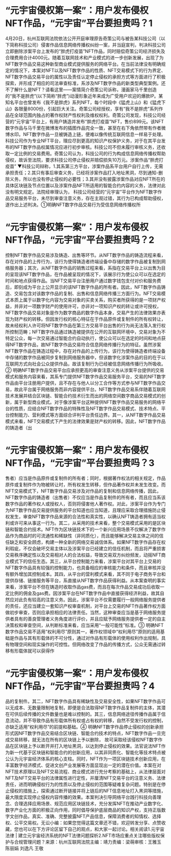 # “元宇宙侵权第一案”：用户发布侵权NFT作品，“元宇宙”平台要担责吗？1

4月20日，杭州互联网法院依法公开开庭审理原告奇策公司与被告某科技公司（以下简称科技公司）侵害作品信息网络传播权纠纷一案，并当庭宣判，判决科技公司立即删除涉案平台上发布的“胖虎打疫苗”NFT作品，同时赔偿奇策公司经济损失及合理费用合计4000元。随着互联网技术和产业模式的进一步创新发展，出现了为NFT数字作品交易这种新型商业模式提供服务的网络平台。在当前法律没有明确规定的情况下，本案对NFT以及NFT数字作品的性质、NFT交易模式下的行为界定、NFT数字作品交易平台的属性以及责任认定停止侵权的承担方式等方面进行了积极探索，并形成了相应的司法审查标准，系涉及NFT数字作品的新类型典型案例。还不了解什么是NFT？请看这里——案情简介奇策公司诉称，漫画家马千里创造的“我不是胖虎”(以下简称“胖虎”)动漫形象近年来成为广受用户欢迎的爆款IP。某知名平台也曾发布《我不是胖虎》系列NFT，每个时段中《猛虎上山》和《猛虎下山》各限量8000份，引起巨大关注。奇策公司经授权，享有“我不是胖虎”系列作品在全球范围内独占的著作权财产性权利及维权权利。奇策公司发现，科技公司经营的“元宇宙”平台上，有用户铸造并发布“胖虎打疫苗”NFT，售价899元。该NFT数字作品与马千里在微博发布的插图作品完全一致，甚至在右下角依然带有作者微博水印。NFT数字作品一旦被铸造上链，便难以像传统互联网信息一样易于处理。科技公司作为专业NFT平台，理应尽到更高的知识产权保护义务，对于在其平台发布的NFT数字作品权属情况应进行初步审核。科技公司不但未履行审核义务，还收取一定比例的交易费用。奇策公司认为，科技公司的行为构成信息网络传播权帮助侵权，故诉至法院，要求科技公司停止侵权并赔偿损失10万元。涉案作品“胖虎打疫苗” ▼科技公司辩称，1.其系第三方平台，涉案作品系平台用户自行上传，无需承担责任；2.其只有事后审查义务，已经将涉案作品打入地址黑洞，尽到通知-删除义务，所以也没有停止侵权的必要性；3.其并没有披露涉案作品对应NFT所在的具体区块链及节点位置以及涉案作品NFT所适用的智能合约内容的义务，法律对此没有明文规定。法院经审理认为， 科技公司经营的“元宇宙”平台作为NFT数字作品交易服务平台，未尽到审查注意义务，存在主观过错，其行为已构成帮助侵权，遂作出上述判决。①明确NFT数字作品交易行为受信息网络传播权所

# “元宇宙侵权第一案”：用户发布侵权NFT作品，“元宇宙”平台要担责吗？2

控制NFT数字作品交易涉及铸造、出售等环节。从NFT数字作品的铸造流程来看，存在对作品的上传行为，该行为使得铸造者终端设备中存储的数字作品被复制到网络服务器；其次，从NFT数字作品的销售过程来看，系指在交易平台上以出售为目的呈现该NFT数字作品，在作品被呈现的情况下，该展示行为使公众可以在选定的时间和地点获得作品。当NFT交易平台注册用户通过数字钱包支付对价和服务费后，即刻成为平台上公开显示的该NFT数字作品的所有者。因此，NFT数字作品铸造、交易包含对该数字作品的复制、出售和信息网络传播三方面行为。NFT交易模式本质上属于以数字化内容为交易对象的买卖关系，购买者所获得的是一项财产权益，并非对一项数字财产的使用许可，亦非对一项知识产权的转让或许可授权，NFT数字作品交易对象是作为数字商品的数字作品本身，交易产生的法律效果亦表现为财产权的转移。但因发行权的核心特征在于作品原件或复制件的所有权转让，故未经权利人许可将NFT数字作品在第三方交易平台出售的行为尚无法落入发行权所控制范畴；NFT数字作品通过铸造被提供在公开的互联网环境中，交易对象为不特定公众，每一次交易通过智能合约自动执行，使公众可以在选定的时间和地点获得NFT数字作品，故NFT数字作品交易符合信息网络传播行为的特征。虽然涉案NFT数字作品在铸造过程中，存在对作品的上传行为，该行为使得铸造者终端设备中存储的数字作品被同步复制到网络服务器中，但该数字化涉案作品的目的在于以互联网方式向社会公众提供作品，故该复制行为已经被信息网络传播行为所吸收。② 明确NFT数字作品交易平台应承担更高的审查注意义务从涉案平台提供的交易模式和服务内容来看，其系专门提供NFT数字作品交易服务平台，交易的NFT数字作品由平台注册用户提供，且不存在与他人以分工合作等方式参与NFT数字作品交易，故此平台属于网络服务而非内容提供平台。NFT数字作品交易系伴随着互联网技术发展并结合区块链、智能合约技术衍生而出的网络空间数字商品交易模式的创新，属于新型商业模式。对于像涉案平台这种提供NFT数字作品交易服务的网络平台的性质，应结合NFT数字作品的特殊性及NFT数字作品交易模式、技术特点、平台控制能力、营利模式等方面综合评判平台责任边界。其一，从NFT数字作品交易模式来看，NFT交易模式下产生的法律效果是财产权的转移。因此，NFT数字作品的铸造者（出

# “元宇宙侵权第一案”：用户发布侵权NFT作品，“元宇宙”平台要担责吗？3

售者）应当是作品原件或复制件的所有者；同时，根据著作权法的相关规定，作品原件或复制件作为物被转让时，所有权发生转移，但作品著作权并未发生改变。而NFT交易模式下，NFT数字作品交易涉及对作品的复制和信息网络传播，因此，NFT数字作品的铸造者（出售者）不仅应当是作品复制件的所有者，而且应当系该数字作品的著作权人或授权人，否则将侵害他人著作权。对此，涉案平台作为专门为NFT数字作品交易提供服务的平台知道也应当知道，且理应采取合理措施防止侵权发生，审查NFT数字作品来源的合法性和真实性，以确认NFT铸造者拥有适当权利或许可来从事这一行为。其二，从采用的技术来看，整个交易模式采用的是区块链和智能合约技术。NFT作为区块链技术下的一个新兴应用场景不仅解决了数字作品作为商品时的可流通性和稀缺性（非同质化），而且能够解决交易主体之间的信任缺乏和安全顾虑，构建一种全新的网络交易诚信体系。如果NFT数字作品存在权利瑕疵，不仅会破坏交易主体以及涉案平台已经建立的信任机制，而且将严重损害交易秩序确定性以及交易相对人的合法权益，导致交易双方纠纷频发，动摇NFT商业模式下的信任生态。其三，从平台控制能力来看，涉案平台对其平台上交易的NFT数字作品具有较强的控制能力，也具备相应的审核能力和条件，而且审核并没有额外增加其控制成本。其四，从平台的营利模式来看，其不同于电子商务平台和提供存储、链接服务等平台，系直接从NFT数字作品获得利益。从本案查明的事实来看，涉案平台不但在铸造时收取作品gas费，而且在每次作品交易成功后收取一定比例的佣金及gas费。因涉案平台在NFT数字作品中直接获得经济利益，故其自然应对此负有较高的注意义务。因此，涉案平台不仅需要履行一般网络服务提供者的责任，还应当建立一套知识产权审查机制，对平台上交易的NFT作品著作权方面做初步审查，否则应承担相应的法律责任。当然，这种审查应当是基于网络服务提供者具有的善良管理者义务角度进行评价，并且应赋予网络服务提供者一定的自主决策权和审查空间，从判断标准来看，应当采用“一般可能性”标准。③ 明确NFT数字作品交易不适用“权利用尽”原则其一，著作权领域中“权利用尽”原则的适用基础是作品与其有形载体的不可分性，通过对作品有形载体的使用权利作出规制，具有物理空间和现实操作的可控性。但网络改变了作品的传播方式，公众无需通过转移有形载体就可以获得作

# “元宇宙侵权第一案”：用户发布侵权NFT作品，“元宇宙”平台要担责吗？4

品的复制件。其二，NFT数字作品具有稀缺性及交易安全性，如果NFT数字作品可以无成本、无数量限制地复制，即便是合法取得NFT数字作品复制件的主体，其潜在可供后续传播的文件数量也是难以控制的。其三，信息网络途径传播作品属于信息流动，并不导致作品有形载体所有权或占有权的转移，自然不受发行权的控制，亦缺乏适用“权利用尽”的前提和基础。④ 明确NFT数字作品停止侵权的创新承担形式因NFT数字作品交易结合区块链、智能合约技术的特点，NFT数字作品一旦完成交易转移，就无法在所有的区块链上予以删除， 故可采取经该侵权NFT数字作品在区块链上予以断开并打入地址黑洞，以达到停止侵权的效果。法官说法NFT作为新一代基于区块链和智能合约的创新应用，以其非同质化、智能化等技术特点被公认为元宇宙经济体系的核心支柱。同时，NFT作为一项区块链技术创新应用，在丰富数字经济模式、促进文创产业发展等方面显现出一定的潜在价值。本案在对NFT技术原理以及NFT交易流程、商业模式进行充分考察的基础上，从法律层面对NFT及NFT交易平台的法律属性进行定性，并厘清NFT交易平台的注意义务、法律责任，进而明确侵权行为的性质以及停止侵权的范围等疑难复杂问题。特别是在停止侵权的措施上，探索通过断开链接并将上链后的NFT信息地址打入黑洞等措施，最大限度实现停止侵权内容传播的效果。本案判决引导网络平台践行科技向善理念、合理选择应用场景、规范应用区块链技术，充分发挥NFT在推动产业数字化、数字产业化方面的积极正向作用，同时倡导保护底层商品的知识产权，支持正版数字文创作品，真实、准确、完整披露NFT产品信息，保障消费者的知情权、选择权、公平交易权。无讼小编：如果您觉得这篇文章还不错，欢迎转发分享、点赞收藏，您也可以在下方评论区留下自己的观点，和大家一起讨论。相关阅读1.元宇宙法律 | 建立元宇宙经济系统的NFT法律问题探析2.NFT市场应重点关注哪些版权保护与合规管理问题？来源：杭州互联网法院主编：靖力责编：梁萌审核：王雅玉 陈丽娟 刘逸凡 王敬

